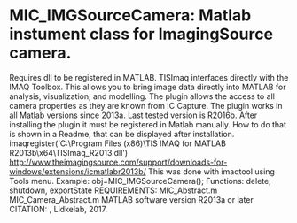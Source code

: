 # MIC_IMGSourceCamera: Matlab instument class for ImagingSource camera.
Requires dll to be registered in MATLAB.
TISImaq interfaces directly with the IMAQ Toolbox. This allows you to
bring image data directly into MATLAB for analysis, visualization,
and modelling.
The plugin allows the access to all camera properties as they are
known from IC Capture. The plugin works in all Matlab versions
since 2013a. Last tested version is R2016b.
After installing the plugin it must be registered in Matlab manually.
How to do that is shown in a Readme, that can be displayed after
installation.
imaqregister('C:\Program Files (x86)\TIS IMAQ for MATLAB R2013b\x64\TISImaq_R2013.dll')
http://www.theimagingsource.com/support/downloads-for-windows/extensions/icmatlabr2013b/
This was done with imaqtool using Tools menu.
Example: obj=MIC_IMGSourceCamera();
Functions: delete, shutdown, exportState
REQUIREMENTS:
MIC_Abstract.m
MIC_Camera_Abstract.m
MATLAB software version R2013a or later
CITATION: , Lidkelab, 2017.
